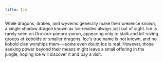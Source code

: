 ```yaml
---
title: Ice
---
```


While dragons, drakes, and wyverns generally make their presence known, a single shadow dragon known as Ice resides always just out of sight. Ice is rarely seen on Oro-oro-ponoro-poron, appearing only to stalk and kill roving groups of kobolds or smaller dragons. Ice's true name is not known, and no kobold clan worships them---some even doubt Ice is real. However, those seeking power beyond their means might leave a small offering in the jungle, hoping Ice will discover it and pay a visit.
